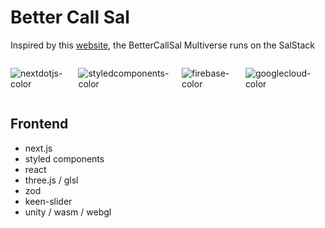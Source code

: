# Better Call Sal
Inspired by this [website](http://bettercallsaul.amc.com), the BetterCallSal Multiverse runs on the SalStack

<div style="display: flex"><!-- .element: style="display: flex; justfiy-content:space-around" -->

![nextdotjs-color](https://github.com/raedatoui/bettercallsal-multiverse/assets/327971/5fa00cc2-1a4e-4607-83a0-2ae6438b0d5a)

![styledcomponents-color](https://github.com/raedatoui/bettercallsal-multiverse/assets/327971/65e27653-7602-4095-888b-8fa7e1e3bb92)

![firebase-color](https://github.com/raedatoui/bettercallsal-multiverse/assets/327971/3b9a3a6e-6f44-435b-a146-c2543575729a)

![googlecloud-color](https://github.com/raedatoui/bettercallsal-multiverse/assets/327971/292e068f-16cd-4aad-bf94-eddd364e5bba)

</div>

## Frontend
* next.js
* styled components
* react
* three.js / glsl
* zod
* keen-slider
* unity / wasm / webgl
